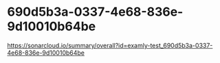 # 690d5b3a-0337-4e68-836e-9d10010b64be
https://sonarcloud.io/summary/overall?id=examly-test_690d5b3a-0337-4e68-836e-9d10010b64be
